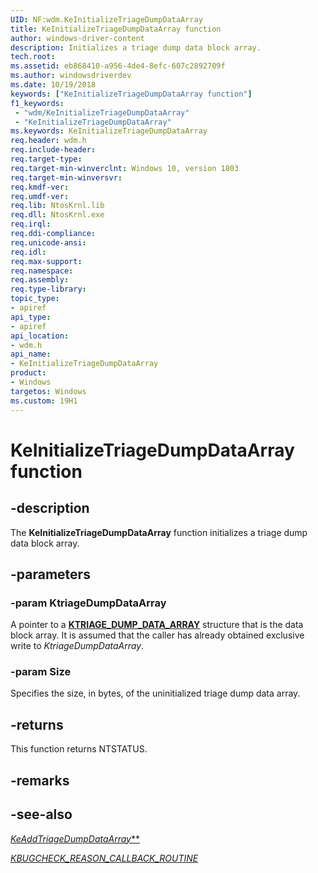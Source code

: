 ```yaml
---
UID: NF:wdm.KeInitializeTriageDumpDataArray
title: KeInitializeTriageDumpDataArray function
author: windows-driver-content
description: Initializes a triage dump data block array.
tech.root:
ms.assetid: eb868410-a956-4de4-8efc-607c2892709f
ms.author: windowsdriverdev
ms.date: 10/19/2018
keywords: ["KeInitializeTriageDumpDataArray function"]
f1_keywords:
 - "wdm/KeInitializeTriageDumpDataArray"
 - "KeInitializeTriageDumpDataArray"
ms.keywords: KeInitializeTriageDumpDataArray
req.header: wdm.h
req.include-header:
req.target-type:
req.target-min-winverclnt: Windows 10, version 1803
req.target-min-winversvr:
req.kmdf-ver:
req.umdf-ver:
req.lib: NtosKrnl.lib
req.dll: NtosKrnl.exe
req.irql: 
req.ddi-compliance:
req.unicode-ansi:
req.idl:
req.max-support:
req.namespace:
req.assembly:
req.type-library: 
topic_type: 
- apiref
api_type: 
- apiref
api_location: 
- wdm.h
api_name: 
- KeInitializeTriageDumpDataArray
product: 
- Windows
targetos: Windows
ms.custom: 19H1
---
```


# KeInitializeTriageDumpDataArray function


## -description

The **KeInitializeTriageDumpDataArray** function initializes a triage dump data block array.

## -parameters

### -param KtriageDumpDataArray

 A pointer to a [**KTRIAGE_DUMP_DATA_ARRAY**](ns-wdm-_ktriage_dump_data_array.md) structure that is the data block array. It is assumed that the caller has already obtained exclusive write to _KtriageDumpDataArray_.

### -param Size

Specifies the size, in bytes, of the uninitialized triage dump data array.


## -returns
This function returns NTSTATUS.
## -remarks

## -see-also

[*KeAddTriageDumpDataArray***](https://docs.microsoft.com/windows-hardware/drivers/ddi/wdm/nf-wdm-keaddtriagedumpdataarray)

[*KBUGCHECK_REASON_CALLBACK_ROUTINE*](https://docs.microsoft.com/windows-hardware/drivers/ddi/wdm/nc-wdm-kbugcheck_reason_callback_routine)
